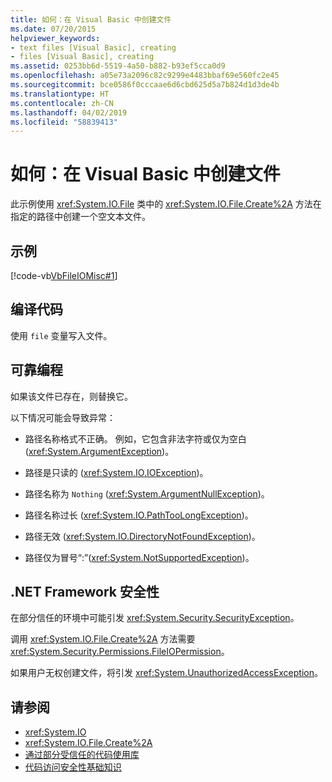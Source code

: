 ```yaml
---
title: 如何：在 Visual Basic 中创建文件
ms.date: 07/20/2015
helpviewer_keywords:
- text files [Visual Basic], creating
- files [Visual Basic], creating
ms.assetid: 0253bb6d-5519-4a50-b882-b93ef5cca0d9
ms.openlocfilehash: a05e73a2096c82c9299e4483bbaf69e560fc2e45
ms.sourcegitcommit: bce0586f0cccaae6d6cbd625d5a7b824d1d3de4b
ms.translationtype: HT
ms.contentlocale: zh-CN
ms.lasthandoff: 04/02/2019
ms.locfileid: "58839413"
---
```

# <a name="how-to-create-a-file-in-visual-basic"></a>如何：在 Visual Basic 中创建文件
此示例使用 <xref:System.IO.File> 类中的 <xref:System.IO.File.Create%2A> 方法在指定的路径中创建一个空文本文件。  
  
## <a name="example"></a>示例  
 [!code-vb[VbFileIOMisc#1](~/samples/snippets/visualbasic/VS_Snippets_VBCSharp/VbFileIOMisc/VB/class2.vb#1)]  
  
## <a name="compiling-the-code"></a>编译代码  
 使用 `file` 变量写入文件。  
  
## <a name="robust-programming"></a>可靠编程  
 如果该文件已存在，则替换它。  
  
 以下情况可能会导致异常：  
  
-   路径名称格式不正确。 例如，它包含非法字符或仅为空白 (<xref:System.ArgumentException>)。  
  
-   路径是只读的 (<xref:System.IO.IOException>)。  
  
-   路径名称为 `Nothing` (<xref:System.ArgumentNullException>)。  
  
-   路径名称过长 (<xref:System.IO.PathTooLongException>)。  
  
-   路径无效 (<xref:System.IO.DirectoryNotFoundException>)。  
  
-   路径仅为冒号“:”(<xref:System.NotSupportedException>)。  
  
## <a name="net-framework-security"></a>.NET Framework 安全性  
 在部分信任的环境中可能引发 <xref:System.Security.SecurityException>。  
  
 调用 <xref:System.IO.File.Create%2A> 方法需要 <xref:System.Security.Permissions.FileIOPermission>。  
  
 如果用户无权创建文件，将引发 <xref:System.UnauthorizedAccessException>。  
  
## <a name="see-also"></a>请参阅

- <xref:System.IO>
- <xref:System.IO.File.Create%2A>
- [通过部分受信任的代码使用库](../../../../framework/misc/using-libraries-from-partially-trusted-code.md)
- [代码访问安全性基础知识](../../../../framework/misc/code-access-security-basics.md)
